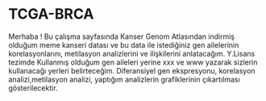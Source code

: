 # TCGA-BRCA
Merhaba !
Bu çalışma sayfasında Kanser Genom Atlasından indirmiş olduğum meme kanseri datası ve bu data ile istediğiniz gen ailelerinin korelasyonlarını, metilasyon analizlerini ve ilişkilerini anlatacağım. Y.Lisans tezimde Kullanmış olduğum gen aileleri yerine xxx ve www yazarak sizlerin kullanacağı yerleri belirteceğim. Diferansiyel gen ekspresyonu, korelasyon analizi,metilasyon analizi, yaptığım analizlerin grafiklerinin çıkartılması gösterilecektir.
